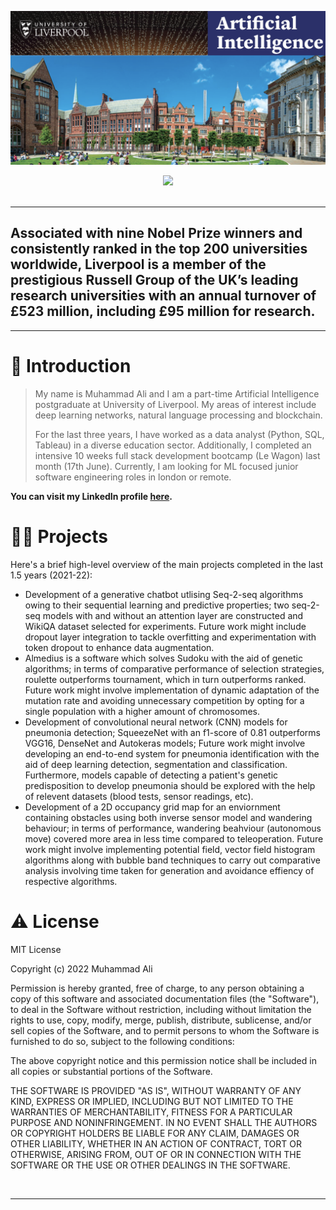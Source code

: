 ![MSc Artificial Intelligence Portfolio](liverpooluni.png)

<div align='center'>
  
<a href='https://www.liverpool.ac.uk/computer-science/about/' target="_blank">
  
<img src='https://img.shields.io/badge/HOMEPAGE-gray?style=for-the-badge'>
  
</a>
  
<br />
  
<br />
  
</div>

---

## Associated with nine Nobel Prize winners and consistently ranked in the top 200 universities worldwide, Liverpool is a member of the prestigious Russell Group of the UK’s leading research universities with an annual turnover of £523 million, including £95 million for research.
---

# 👋 Introduction

> My name is Muhammad Ali and I am a part-time Artificial Intelligence postgraduate at University of Liverpool. My areas of interest include deep learning networks, natural language processing and blockchain. 
> 
> For the last three years, I have worked as a data analyst (Python, SQL, Tableau) in a diverse education sector. Additionally, I completed an intensive 10 weeks full stack development bootcamp (Le Wagon) last month (17th June). Currently, I am looking for ML focused junior software engineering roles in london or remote.

**You can visit my LinkedIn profile [here](https://www.linkedin.com/in/muhammadali7/).**


# 👨‍💻 Projects

Here's a brief high-level overview of the main projects completed in the last 1.5 years (2021-22):

- Development of a generative chatbot utlising Seq-2-seq algorithms owing to their sequential learning and predictive properties; two seq-2-seq models with and without an attention layer are constructed and WikiQA dataset selected for experiments. Future work might include dropout layer integration to tackle overfitting and experimentation with token dropout to enhance data augmentation.
- Almedius is a software which solves Sudoku with the aid of genetic algorithms; in terms of comparative performance of selection strategies, roulette outperforms tournament, which in turn outperforms ranked. Future work might involve implementation of dynamic adaptation of the mutation rate and avoiding unnecessary competition by opting for a single population with a higher amount of chromosomes. 
- Development of convolutional neural network (CNN) models for pneumonia detection; SqueezeNet with an f1-score of 0.81 outperforms VGG16, DenseNet and Autokeras models; Future work might involve developing an end-to-end system for pneumonia identification with the aid of deep learning detection, segmentation and classification. Furthermore, models capable of detecting a patient's genetic predisposition to develop pneumonia should be explored with the help of relevent datasets (blood tests, sensor readings, etc).
- Development of a 2D occupancy grid map for an enviornment containing obstacles using both inverse sensor model and wandering behaviour; in terms of performance, wandering beahviour (autonomous move) covered more area in less time compared to teleoperation. Future work might involve implementing potential field, vector field histogram algorithms along with bubble band techniques to carry out comparative analysis involving time taken for generation and avoidance effiency of respective algorithms.


# ⚠️ License

MIT License

Copyright (c) 2022 Muhammad Ali

Permission is hereby granted, free of charge, to any person obtaining a copy
of this software and associated documentation files (the "Software"), to deal
in the Software without restriction, including without limitation the rights
to use, copy, modify, merge, publish, distribute, sublicense, and/or sell
copies of the Software, and to permit persons to whom the Software is
furnished to do so, subject to the following conditions:

The above copyright notice and this permission notice shall be included in all
copies or substantial portions of the Software.

THE SOFTWARE IS PROVIDED "AS IS", WITHOUT WARRANTY OF ANY KIND, EXPRESS OR
IMPLIED, INCLUDING BUT NOT LIMITED TO THE WARRANTIES OF MERCHANTABILITY,
FITNESS FOR A PARTICULAR PURPOSE AND NONINFRINGEMENT. IN NO EVENT SHALL THE
AUTHORS OR COPYRIGHT HOLDERS BE LIABLE FOR ANY CLAIM, DAMAGES OR OTHER
LIABILITY, WHETHER IN AN ACTION OF CONTRACT, TORT OR OTHERWISE, ARISING FROM,
OUT OF OR IN CONNECTION WITH THE SOFTWARE OR THE USE OR OTHER DEALINGS IN THE
SOFTWARE.

<br />

---

<br />
